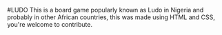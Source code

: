 #LUDO
This is a board game popularly known as Ludo in Nigeria and probably in other African countries, this was made using HTML and CSS, you're welcome to contribute.